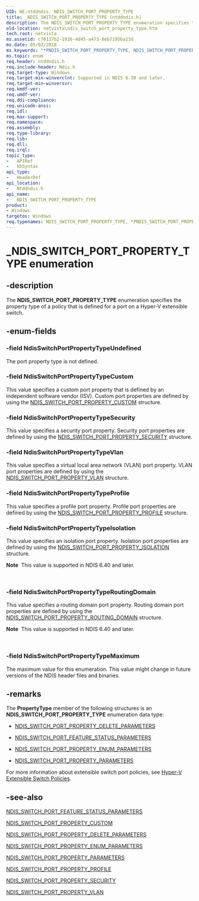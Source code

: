 ```yaml
---
UID: NE:ntddndis._NDIS_SWITCH_PORT_PROPERTY_TYPE
title: _NDIS_SWITCH_PORT_PROPERTY_TYPE (ntddndis.h)
description: The NDIS_SWITCH_PORT_PROPERTY_TYPE enumeration specifies the property type of a policy that is defined for a port on a Hyper-V extensible switch.
old-location: netvista\ndis_switch_port_property_type.htm
tech.root: netvista
ms.assetid: c70137b2-1926-4d45-a473-8eb7195ba23d
ms.date: 05/02/2018
ms.keywords: "*PNDIS_SWITCH_PORT_PROPERTY_TYPE, NDIS_SWITCH_PORT_PROPERTY_TYPE, NDIS_SWITCH_PORT_PROPERTY_TYPE enumeration [Network Drivers Starting with Windows Vista], NdisSwitchPortPropertyTypeCustom, NdisSwitchPortPropertyTypeIsolation, NdisSwitchPortPropertyTypeMaximum, NdisSwitchPortPropertyTypeProfile, NdisSwitchPortPropertyTypeRoutingDomain, NdisSwitchPortPropertyTypeSecurity, NdisSwitchPortPropertyTypeUndefined, NdisSwitchPortPropertyTypeVlan, PNDIS_SWITCH_PORT_PROPERTY_TYPE, PNDIS_SWITCH_PORT_PROPERTY_TYPE enumeration pointer [Network Drivers Starting with Windows Vista], _NDIS_SWITCH_PORT_PROPERTY_TYPE, netvista.ndis_switch_port_property_type, ntddndis/NDIS_SWITCH_PORT_PROPERTY_TYPE, ntddndis/NdisSwitchPortPropertyTypeCustom, ntddndis/NdisSwitchPortPropertyTypeIsolation, ntddndis/NdisSwitchPortPropertyTypeMaximum, ntddndis/NdisSwitchPortPropertyTypeProfile, ntddndis/NdisSwitchPortPropertyTypeRoutingDomain, ntddndis/NdisSwitchPortPropertyTypeSecurity, ntddndis/NdisSwitchPortPropertyTypeUndefined, ntddndis/NdisSwitchPortPropertyTypeVlan, ntddndis/PNDIS_SWITCH_PORT_PROPERTY_TYPE"
ms.topic: enum
req.header: ntddndis.h
req.include-header: Ndis.h
req.target-type: Windows
req.target-min-winverclnt: Supported in NDIS 6.30 and later.
req.target-min-winversvr: 
req.kmdf-ver: 
req.umdf-ver: 
req.ddi-compliance: 
req.unicode-ansi: 
req.idl: 
req.max-support: 
req.namespace: 
req.assembly: 
req.type-library: 
req.lib: 
req.dll: 
req.irql: 
topic_type:
-	APIRef
-	kbSyntax
api_type:
-	HeaderDef
api_location:
-	Ntddndis.h
api_name:
-	NDIS_SWITCH_PORT_PROPERTY_TYPE
product:
- Windows
targetos: Windows
req.typenames: NDIS_SWITCH_PORT_PROPERTY_TYPE, *PNDIS_SWITCH_PORT_PROPERTY_TYPE
---
```


# _NDIS_SWITCH_PORT_PROPERTY_TYPE enumeration


## -description


The <b>NDIS_SWITCH_PORT_PROPERTY_TYPE</b> enumeration specifies the property type of a policy that is defined for a port on a Hyper-V extensible switch.


## -enum-fields




### -field NdisSwitchPortPropertyTypeUndefined

The port property type is not defined.


### -field NdisSwitchPortPropertyTypeCustom

This value specifies a custom port property that is defined  by an independent software vendor (ISV). Custom port properties are defined by using the  <a href="https://msdn.microsoft.com/library/windows/hardware/hh598230">NDIS_SWITCH_PORT_PROPERTY_CUSTOM</a> structure.


### -field NdisSwitchPortPropertyTypeSecurity

This value specifies a security port property. Security port properties are defined by using the  <a href="https://msdn.microsoft.com/library/windows/hardware/hh598241">NDIS_SWITCH_PORT_PROPERTY_SECURITY</a> structure.


### -field NdisSwitchPortPropertyTypeVlan

This value specifies a virtual local area network (VLAN) port property. VLAN port properties are defined by using the  <a href="https://msdn.microsoft.com/library/windows/hardware/hh598243">NDIS_SWITCH_PORT_PROPERTY_VLAN</a> structure.


### -field NdisSwitchPortPropertyTypeProfile

This value specifies a profile port property. Profile port properties are defined by using the  <a href="https://msdn.microsoft.com/library/windows/hardware/hh598240">NDIS_SWITCH_PORT_PROPERTY_PROFILE</a> structure.


### -field NdisSwitchPortPropertyTypeIsolation

This value specifies an isolation port property. Isolation port properties are defined by using the  <a href="https://msdn.microsoft.com/library/windows/hardware/dn383687">NDIS_SWITCH_PORT_PROPERTY_ISOLATION</a> structure.<div class="alert"><b>Note</b>  This value is supported in NDIS 6.40 and later.</div>
<div> </div>



### -field NdisSwitchPortPropertyTypeRoutingDomain

This value specifies a routing domain port property. Routing domain port properties are defined by using the  <a href="https://msdn.microsoft.com/library/windows/hardware/dn383688">NDIS_SWITCH_PORT_PROPERTY_ROUTING_DOMAIN</a> structure.<div class="alert"><b>Note</b>  This value is supported in NDIS 6.40 and later.</div>
<div> </div>



### -field NdisSwitchPortPropertyTypeMaximum

The maximum value for this enumeration. This value might change in future versions of the NDIS header files and binaries.




## -remarks



The <b>PropertyType</b> member of the following structures is an <b>NDIS_SWITCH_PORT_PROPERTY_TYPE</b> enumeration data type: 



<ul>
<li>

<a href="https://msdn.microsoft.com/library/windows/hardware/hh598232">NDIS_SWITCH_PORT_PROPERTY_DELETE_PARAMETERS</a>


</li>
<li>

<a href="https://msdn.microsoft.com/library/windows/hardware/hh598227">NDIS_SWITCH_PORT_FEATURE_STATUS_PARAMETERS</a>


</li>
<li>

<a href="https://msdn.microsoft.com/library/windows/hardware/hh598236">NDIS_SWITCH_PORT_PROPERTY_ENUM_PARAMETERS</a>


</li>
<li>

<a href="https://msdn.microsoft.com/library/windows/hardware/hh598238">NDIS_SWITCH_PORT_PROPERTY_PARAMETERS</a>


</li>
</ul>
For more information about extensible switch port policies, see <a href="https://msdn.microsoft.com/8AB85E48-EF37-4D42-873B-34D4835AF22E">Hyper-V Extensible Switch Policies</a>.






## -see-also




<b></b>



<a href="https://msdn.microsoft.com/library/windows/hardware/hh598227">NDIS_SWITCH_PORT_FEATURE_STATUS_PARAMETERS</a>



<a href="https://msdn.microsoft.com/library/windows/hardware/hh598230">NDIS_SWITCH_PORT_PROPERTY_CUSTOM</a>



<a href="https://msdn.microsoft.com/library/windows/hardware/hh598232">NDIS_SWITCH_PORT_PROPERTY_DELETE_PARAMETERS</a>



<a href="https://msdn.microsoft.com/library/windows/hardware/hh598236">NDIS_SWITCH_PORT_PROPERTY_ENUM_PARAMETERS</a>



<a href="https://msdn.microsoft.com/library/windows/hardware/hh598238">NDIS_SWITCH_PORT_PROPERTY_PARAMETERS</a>



<a href="https://msdn.microsoft.com/library/windows/hardware/hh598240">NDIS_SWITCH_PORT_PROPERTY_PROFILE</a>



<a href="https://msdn.microsoft.com/library/windows/hardware/hh598241">NDIS_SWITCH_PORT_PROPERTY_SECURITY</a>



<a href="https://msdn.microsoft.com/library/windows/hardware/hh598243">NDIS_SWITCH_PORT_PROPERTY_VLAN</a>
 

 

